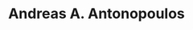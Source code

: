 ---
short_name: andreas-m-antonopoulos
name: Andreas A. Antonopoulos
title: Andreas A. Antonopoulos
---
